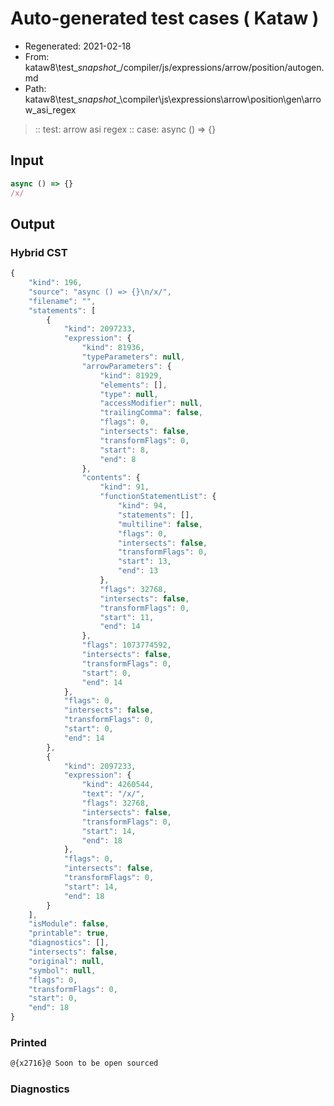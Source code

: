 # Auto-generated test cases ( Kataw )
- Regenerated: 2021-02-18
- From: kataw8\test\__snapshot__/compiler/js/expressions/arrow/position/autogen.md
- Path: kataw8\test\__snapshot__\compiler\js\expressions\arrow\position\gen\arrow_asi_regex
> :: test: arrow asi regex
> :: case: async () => {}
## Input

`````js
async () => {}
/x/
`````

## Output

### Hybrid CST


```javascript
{
    "kind": 196,
    "source": "async () => {}\n/x/",
    "filename": "",
    "statements": [
        {
            "kind": 2097233,
            "expression": {
                "kind": 81936,
                "typeParameters": null,
                "arrowParameters": {
                    "kind": 81929,
                    "elements": [],
                    "type": null,
                    "accessModifier": null,
                    "trailingComma": false,
                    "flags": 0,
                    "intersects": false,
                    "transformFlags": 0,
                    "start": 8,
                    "end": 8
                },
                "contents": {
                    "kind": 91,
                    "functionStatementList": {
                        "kind": 94,
                        "statements": [],
                        "multiline": false,
                        "flags": 0,
                        "intersects": false,
                        "transformFlags": 0,
                        "start": 13,
                        "end": 13
                    },
                    "flags": 32768,
                    "intersects": false,
                    "transformFlags": 0,
                    "start": 11,
                    "end": 14
                },
                "flags": 1073774592,
                "intersects": false,
                "transformFlags": 0,
                "start": 0,
                "end": 14
            },
            "flags": 0,
            "intersects": false,
            "transformFlags": 0,
            "start": 0,
            "end": 14
        },
        {
            "kind": 2097233,
            "expression": {
                "kind": 4260544,
                "text": "/x/",
                "flags": 32768,
                "intersects": false,
                "transformFlags": 0,
                "start": 14,
                "end": 18
            },
            "flags": 0,
            "intersects": false,
            "transformFlags": 0,
            "start": 14,
            "end": 18
        }
    ],
    "isModule": false,
    "printable": true,
    "diagnostics": [],
    "intersects": false,
    "original": null,
    "symbol": null,
    "flags": 0,
    "transformFlags": 0,
    "start": 0,
    "end": 18
}
```

  
### Printed


```javascript
@{x2716}@ Soon to be open sourced
```

  
### Diagnostics


```javascript

```

